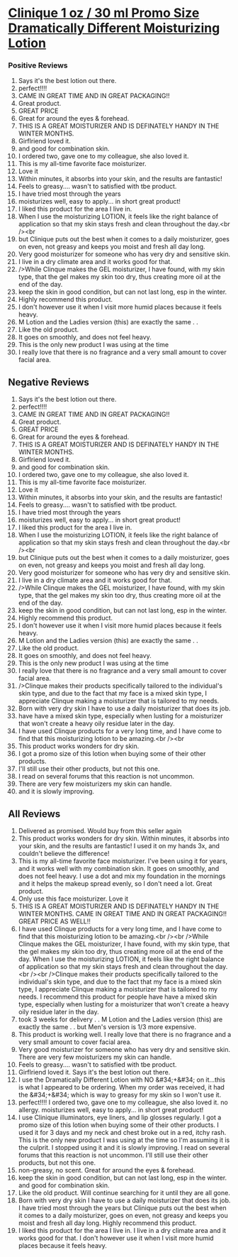 # [Clinique 1 oz / 30 ml Promo Size Dramatically Different Moisturizing Lotion](https://products.checkmycream.com/products/Clinique-1-oz-30-ml-Promo-Size-Dramatically-Different-Moisturizing-Lotion.html)

### Positive Reviews

<ol>
      <li>Says it&#x27;s the best lotion out there.</li>
      <li>perfect!!!!</li>
      <li>CAME IN GREAT TIME AND IN GREAT PACKAGING!!</li>
      <li>Great product.</li>
      <li>GREAT PRICE</li>
      <li>Great for around the eyes &amp; forehead.</li>
      <li>THIS IS A GREAT MOISTURIZER AND IS DEFINATELY HANDY IN THE WINTER MONTHS.</li>
      <li>Girflriend loved it.  </li>
      <li>and  good for combination skin.</li>
      <li>I ordered two, gave one to my colleague, she also loved it.</li>
      <li>This is my all-time favorite face moisturizer.</li>
      <li>Love it</li>
      <li>Within minutes, it absorbs into your skin, and the results are fantastic!</li>
      <li>Feels to greasy.... wasn&#x27;t to satisfied with tbe product.</li>
      <li>I have tried most through the years</li>
      <li>moisturizes well, easy to apply... in short great product!</li>
      <li>I liked this product for the area I live in.</li>
      <li>When I use the moisturizing LOTION, it feels like the right balance of application so that my skin stays fresh and clean throughout the day.&lt;br /&gt;&lt;br</li>
      <li>but Clinique puts out the best when it comes to a daily moisturizer, goes on even, not greasy and keeps you moist and fresh all day long.  </li>
      <li>Very good moisturizer for someone who has very dry and sensitive skin.</li>
      <li>I live in a dry climate area and it works good for that.</li>
      <li>/&gt;While Clinque makes the GEL moisturizer, I have found, with my skin type, that the gel makes my skin too dry, thus creating more oil at the end of the day.  </li>
      <li>keep the skin in good condition, but can not last long, esp in the winter.</li>
      <li>Highly recommend this product.</li>
      <li>I don&#x27;t however use it when I visit more humid places because it feels heavy.</li>
      <li>M Lotion and the Ladies version (this) are exactly the same . .</li>
      <li>Like the old product.  </li>
      <li>It goes on smoothly, and does not feel heavy.</li>
      <li>This is the only new product I was using at the time</li>
      <li>I really love that there is no fragrance and a very small amount to cover facial area.</li>
</ol>


<h2>Negative Reviews</h2>
<ol>
<li> Says it&#x27;s the best lotion out there.</li>
<li> perfect!!!!</li>
<li> CAME IN GREAT TIME AND IN GREAT PACKAGING!!</li>
<li> Great product.</li>
<li> GREAT PRICE</li>
<li> Great for around the eyes &amp; forehead.</li>
<li> THIS IS A GREAT MOISTURIZER AND IS DEFINATELY HANDY IN THE WINTER MONTHS.</li>
<li> Girflriend loved it.  </li>
<li> and  good for combination skin.</li>
<li> I ordered two, gave one to my colleague, she also loved it.</li>
<li> This is my all-time favorite face moisturizer.</li>
<li> Love it</li>
<li> Within minutes, it absorbs into your skin, and the results are fantastic!</li>
<li> Feels to greasy.... wasn&#x27;t to satisfied with tbe product.</li>
<li> I have tried most through the years</li>
<li> moisturizes well, easy to apply... in short great product!</li>
<li> I liked this product for the area I live in.</li>
<li> When I use the moisturizing LOTION, it feels like the right balance of application so that my skin stays fresh and clean throughout the day.&lt;br /&gt;&lt;br</li>
<li> but Clinique puts out the best when it comes to a daily moisturizer, goes on even, not greasy and keeps you moist and fresh all day long.  </li>
<li> Very good moisturizer for someone who has very dry and sensitive skin.</li>
<li> I live in a dry climate area and it works good for that.</li>
<li> /&gt;While Clinque makes the GEL moisturizer, I have found, with my skin type, that the gel makes my skin too dry, thus creating more oil at the end of the day.  </li>
<li> keep the skin in good condition, but can not last long, esp in the winter.</li>
<li> Highly recommend this product.</li>
<li> I don&#x27;t however use it when I visit more humid places because it feels heavy.</li>
<li> M Lotion and the Ladies version (this) are exactly the same . .</li>
<li> Like the old product.  </li>
<li> It goes on smoothly, and does not feel heavy.</li>
<li> This is the only new product I was using at the time</li>
<li> I really love that there is no fragrance and a very small amount to cover facial area.</li>
<li> /&gt;Clinque makes their products specifically tailored to the individual&#x27;s skin type, and due to the fact that my face is a mixed skin type, I appreciate Clinque making a moisturizer that is tailored to my needs.  </li>
<li> Born with very dry skin I have to use a daily moisturizer that does its job.  </li>
<li> have have a mixed skin type, especially when lusting for a moisturizer that won&#x27;t create a heavy oily residue later in the day.</li>
<li> I have used Clinque products for a very long time, and I have come to find that this moisturizing lotion to be amazing.&lt;br /&gt;&lt;br</li>
<li> This product works wonders for dry skin.</li>
<li> I got a promo size of this lotion when buying some of their other products.  </li>
<li> I&#x27;ll still use their other products, but not this one.</li>
<li> I read on several forums that this reaction is not uncommon.  </li>
<li> There are very few moisturizers my skin can handle.</li>
<li> and it is slowly improving.  </li>
</ol>

<h2>All Reviews</h2>

<ol>
    <li> Delivered as promised.  Would buy from this seller again</li>
    <li> This product works wonders for dry skin. Within minutes, it absorbs into your skin, and the results are fantastic! I used it on my hands 3x, and couldn&#x27;t believe the difference!</li>
    <li> This is my all-time favorite face moisturizer. I&#x27;ve been using it for years, and it works well with my combination skin. It goes on smoothly, and does not feel heavy. I use a dot and mix my foundation in the mornings and it helps the makeup spread evenly, so I don&#x27;t need a lot. Great product.</li>
    <li> Only use this face moisturizer.  Love it</li>
    <li> THIS IS A GREAT MOISTURIZER AND IS DEFINATELY HANDY IN THE WINTER MONTHS. CAME IN GREAT TIME AND IN GREAT PACKAGING!! GREAT PRICE AS WELL!!</li>
    <li> I have used Clinque products for a very long time, and I have come to find that this moisturizing lotion to be amazing.&lt;br /&gt;&lt;br /&gt;While Clinque makes the GEL moisturizer, I have found, with my skin type, that the gel makes my skin too dry, thus creating more oil at the end of the day.  When I use the moisturizing LOTION, it feels like the right balance of application so that my skin stays fresh and clean throughout the day.&lt;br /&gt;&lt;br /&gt;Clinque makes their products specifically tailored to the individual&#x27;s skin type, and due to the fact that my face is a mixed skin type, I appreciate Clinque making a moisturizer that is tailored to my needs.  I recommend this product for people have have a mixed skin type, especially when lusting for a moisturizer that won&#x27;t create a heavy oily residue later in the day.</li>
    <li> took 3 weeks for delivery . . M Lotion and the Ladies version (this) are exactly the same . . but Men&#x27;s version is 1/3 more expensive.</li>
    <li> This product is working well. I really love that there is no fragrance and a very small amount to cover facial area.</li>
    <li> Very good moisturizer for someone who has very dry and sensitive skin. There are very few moisturizers my skin can handle.</li>
    <li> Feels to greasy.... wasn&#x27;t to satisfied with tbe product.</li>
    <li> Girflriend loved it.  Says it&#x27;s the best lotion out there.</li>
    <li> I use the Dramatically Different Lotion with NO &amp;#34;+&amp;#34; on it...this is what I appeared to be ordering. When my order was received, it had the &amp;#34;+&amp;#34; which is way to greasy for my skin so I won&#x27;t use it.</li>
    <li> perfect!!!! I ordered two, gave one to my colleague, she also loved it. no allergy. moisturizes well, easy to apply... in short great product!</li>
    <li> I use Clinique illuminators, eye liners, and lip glosses regularly.  I got a promo size of this lotion when buying some of their other products.  I used it for 3 days and my neck and chest broke out in a red, itchy rash.  This is the only new product I was using at the time so I&#x27;m assuming it is the culprit.  I stopped using it and it is slowly improving.  I read on several forums that this reaction is not uncommon.  I&#x27;ll still use their other products, but not this one.</li>
    <li> non-greasy, no scent.  Great for around the eyes &amp; forehead.</li>
    <li> keep the skin in good condition, but can not last long, esp in the winter. and  good for combination skin.</li>
    <li> Like the old product.  Will continue searching for it until they are all gone.</li>
    <li> Born with very dry skin I have to use a daily moisturizer that does its job.  I have tried most through the years but Clinique puts out the best when it comes to a daily moisturizer, goes on even, not greasy and keeps you moist and fresh all day long.  Highly recommend this product.</li>
    <li> I liked this product for the area I live in. I live in a dry climate area and it works good for that. I don&#x27;t however use it when I visit more humid places because it feels heavy.</li>
</ol>




